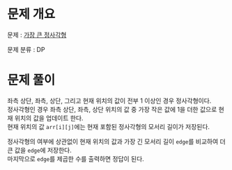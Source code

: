 # 문제 개요

문제 : [가장 큰 정사각형](https://www.acmicpc.net/problem/1915)

문제 분류 : DP

# 문제 풀이

좌측 상단, 좌측, 상단, 그리고 현재 위치의 값이 전부 1 이상인 경우 정사각형이다.  
정사각형인 경우 좌측 상단, 좌측, 상단 위치의 값 중 가장 작은 값에 1을 더한 값으로 현재 위치의 값을 업데이트 한다.  
현재 위치의 값 `arr[i][j]`에는 현재 포함된 정사각형의 모서리 길이가 저장된다.

정사각형의 여부에 상관없이 현재 위치의 값과 가장 긴 모서리 길이 `edge`를 비교하여 더 큰 값을 `edge`에 저장한다.  
마지막으로 `edge`를 제곱한 수를 출력하면 정답이 된다.
